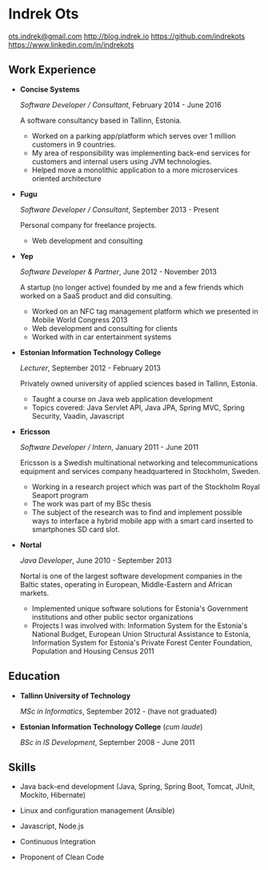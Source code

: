 Indrek Ots
===============

ots.indrek@gmail.com
<http://blog.indrek.io>
<https://github.com/indrekots>
<https://www.linkedin.com/in/indrekots>

Work Experience
---------------

*   **Concise Systems**

    *Software Developer / Consultant*, February 2014 - June 2016

    A software consultancy based in Tallinn, Estonia.

    -   Worked on a parking app/platform which serves over 1 million customers in 9 countries.
    -   My area of responsibility was implementing back-end services for customers and internal users using JVM technologies.
    -   Helped move a monolithic application to a more microservices oriented architecture

*   **Fugu**

    *Software Developer / Consultant*, September 2013 - Present

    Personal company for freelance projects.

    -   Web development and consulting

*   **Yep**

    *Software Developer & Partner*, June 2012 - November 2013

    A startup (no longer active) founded by me and a few friends which worked on a SaaS product and did consulting.

    -   Worked on an NFC tag management platform which we presented in Mobile World Congress 2013
    -   Web development and consulting for clients
    -   Worked with in car entertainment systems

*   **Estonian Information Technology College**

    *Lecturer*, September 2012 - February 2013

    Privately owned university of applied sciences based in Tallinn, Estonia.

    - Taught a course on Java web application development
    - Topics covered: Java Servlet API, Java JPA, Spring MVC, Spring Security, Vaadin, Javascript

*   **Ericsson**

    *Software Developer / Intern*, January 2011 - June 2011

    Ericsson is a Swedish multinational networking and telecommunications equipment and services company headquartered in Stockholm, Sweden.

    -   Working in a research project which was part of the Stockholm Royal Seaport program
    -   The work was part of my BSc thesis
    -   The subject of the research was to find and implement possible ways to interface a hybrid mobile app with a smart card inserted to smartphones SD card slot.

*   **Nortal**

    *Java Developer*, June 2010 - September 2013

    Nortal is one of the largest software development companies in the Baltic states, operating in European, Middle-Eastern and African markets.

    -   Implemented unique software solutions for Estonia's Government institutions and other public sector organizations
    -   Projects I was involved with: Information System for the Estonia's National Budget, European Union Structural Assistance to Estonia, Information System for Estonia's Private Forest Center Foundation, Population and Housing Census 2011


Education
---------

*   **Tallinn University of Technology**

    *MSc in Informatics*, September 2012 - (have not graduated)

*   **Estonian Information Technology College** (*cum laude*)

    *BSc in IS Development*, September 2008 - June 2011


Skills
------

*   Java back-end development (Java, Spring, Spring Boot, Tomcat, JUnit, Mockito, Hibernate)

*   Linux and configuration management (Ansible)

*   Javascript, Node.js

*   Continuous Integration

*   Proponent of Clean Code
